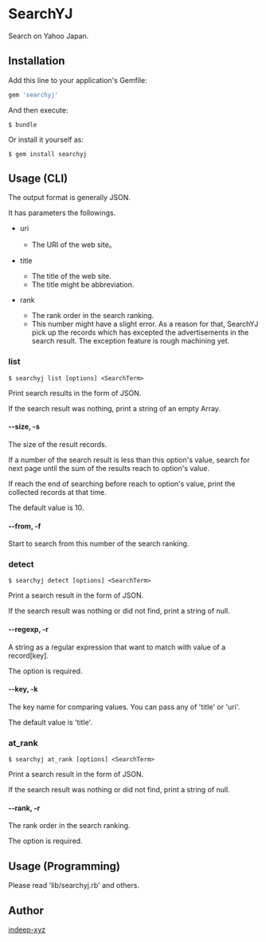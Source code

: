 SearchYJ
====

Search on Yahoo Japan.

## Installation

Add this line to your application's Gemfile:

```ruby
gem 'searchyj'
```

And then execute:

    $ bundle

Or install it yourself as:

    $ gem install searchyj

## Usage (CLI)

The output format is generally JSON.

It has parameters the followings.

- uri
  - The URI of the web site。


- title
  - The title of the web site.
  - The title might be abbreviation.


- rank
  - The rank order in the search ranking.
  - This number might have a slight error. As a reason for that, SearchYJ pick up the records which has excepted the advertisements in the search result. The exception feature is rough machining yet.


### list

    $ searchyj list [options] <SearchTerm>

Print search results in the form of JSON.

If the search result was nothing, print a string of an empty Array.

#### --size, -s

The size of the result records.

If a number of the search result is less than this option's value, search for next page until the sum of the results reach to option's value.

If reach the end of searching before reach to option's value, print the collected records at that time.

The default value is 10.


#### --from, -f

Start to search from this number of the search ranking.


### detect

    $ searchyj detect [options] <SearchTerm>

Print a search result in the form of JSON.

If the search result was nothing or did not find, print a string of null.

#### --regexp, -r

A string as a regular expression that want to match with value of a record[key].

The option is required.

#### --key, -k

The key name for comparing values. You can pass any of 'title' or 'uri'. 

The default value is 'title'.

### at_rank

    $ searchyj at_rank [options] <SearchTerm>

Print a search result in the form of JSON.

If the search result was nothing or did not find, print a string of null.

#### --rank, -r

The rank order in the search ranking.

The option is required.

## Usage (Programming)

Please read 'lib/searchyj.rb' and others.

## Author

[indeep-xyz](http://blog.indeep.xyz/)
